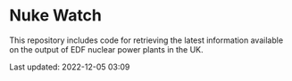 # Nuke Watch

This repository includes code for retrieving the latest information available on the output of EDF nuclear power plants in the UK.

Last updated: 2022-12-05 03:09
